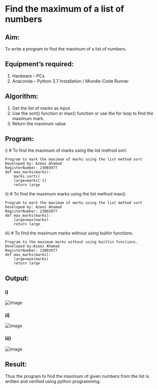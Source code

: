 # Find the maximum of a list of numbers
## Aim:
To write a program to find the maximum of a list of numbers.
## Equipment’s required:
1.	Hardware – PCs
2.	Anaconda – Python 3.7 Installation / Moodle-Code Runner
## Algorithm:
1.	Get the list of marks as input
2.	Use the sort() function or max() function or use the for loop to find the maximum mark.
3.	Return the maximum value
## Program:

i)	# To find the maximum of marks using the list method sort.
```
Program to mark the maximum of marks using the list method sort
Developed by: Azeez Ahamad
RegisterNumber: 23003977
def max_marks(marks):
    marks.sort()
    large=marks[-1]
    return large
```

ii)	# To find the maximum marks using the list method max().
```
Program to mark the maximum of marks using the list method sort
Developed by: Azeez Ahamad
RegisterNumber: 23003977
def max_marks(marks):
    large=max(marks)
    return large
```

iii) # To find the maximum marks without using builtin functions.
```
Program to the maximum marks without using builtin functions.
Developed by:Azeez Ahamad
RegisterNumber: 23003977
def max_marks(marks):
    large=max(marks)
    return large
```
## Output:
### i)
![image](https://github.com/AzeezBT/FindMaximum/assets/150319523/669af766-c3ce-4e3e-b2d9-81bc7062a936)
### ii)
![image](https://github.com/AzeezBT/FindMaximum/assets/150319523/b6b2aa42-6b81-44be-a5fd-8f0b343b60cb)
### iii)
![image](https://github.com/AzeezBT/FindMaximum/assets/150319523/6769965e-eb63-4bc6-8564-707a5ebbf96d)
## Result:
Thus the program to find the maximum of given numbers from the list is written and verified using python programming.
